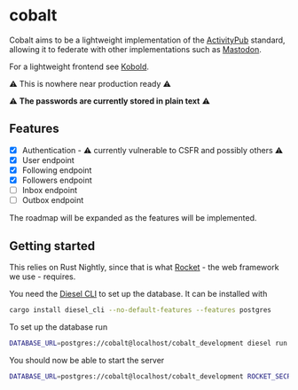 # cobalt

Cobalt aims to be a lightweight implementation of the [ActivityPub](https://www.w3.org/TR/activitypub/) standard, allowing it to federate with other implementations such as [Mastodon](https://github.com/tootsuite/mastodon/).

For a lightweight frontend see [Kobold](https://github.com/sorin-davidoi/kobold).

⚠️ This is nowhere near production ready ⚠️

⚠️ **The passwords are currently stored in plain text** ⚠️

## Features
- [x] Authentication - ⚠️ currently vulnerable to CSFR and possibly others ⚠️
- [x] User endpoint
- [x] Following endpoint
- [x] Followers endpoint
- [ ] Inbox endpoint
- [ ] Outbox endpoint

The roadmap will be expanded as the features will be implemented.

## Getting started

This relies on Rust Nightly, since that is what [Rocket](http://rocket.rs/) - the web framework we use - requires.

You need the [Diesel CLI](https://github.com/diesel-rs/diesel/tree/master/diesel_cli) to set up the database. It can be installed with

```bash
cargo install diesel_cli --no-default-features --features postgres
```

To set up the database run
```bash
DATABASE_URL=postgres://cobalt@localhost/cobalt_development diesel run
```

You should now be able to start the server
```bash
DATABASE_URL=postgres://cobalt@localhost/cobalt_development ROCKET_SECRET_KEY=4Ei10ygh7KiPBkavOD0PV2lyiF6c20rJbECFkNfraw8= cargo run
```
